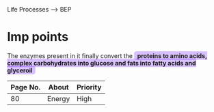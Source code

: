 <div class="mainGlowHeading">Life Processes --> BEP</div>

# Imp points 
The enzymes present in it finally convert the <span style="background-color: rgba(100, 10, 255, 0.25); border-radius: 5px; font-weight: bold; padding: 1.5px; padding-right: 7px; padding-left: 7px;">proteins to amino acids, complex carbohydrates into glucose and fats into fatty acids and glyceroil</span>

| Page No. | About  | Priority |
| -------- | ------ | -------- |
| 80       | Energy | High     |
